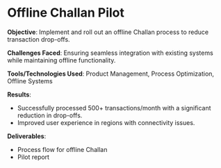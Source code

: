 # Offline Challan Pilot

**Objective**: Implement and roll out an offline Challan process to reduce transaction drop-offs.

**Challenges Faced**: Ensuring seamless integration with existing systems while maintaining offline functionality.

**Tools/Technologies Used**: Product Management, Process Optimization, Offline Systems

**Results**: 
- Successfully processed 500+ transactions/month with a significant reduction in drop-offs.
- Improved user experience in regions with connectivity issues.

**Deliverables**:
- Process flow for offline Challan
- Pilot report

